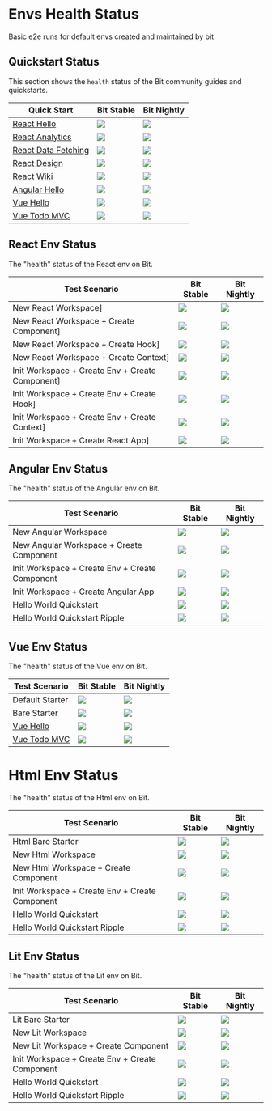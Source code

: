 <!-- React -->
[REACT-QUICKSTART]: https://bit.dev/docs/quick-start/hello-world
[REACT-QUICKSTART-S]: https://github.com/teambit/envs-health-status/actions/workflows/react-quickstart-stable.yml
[REACT-QUICKSTART-SB]: https://github.com/teambit/envs-health-status/actions/workflows/react-quickstart-stable.yml/badge.svg
[REACT-QUICKSTART-N]: https://github.com/teambit/envs-health-status/actions/workflows/react-quickstart-nightly.yml
[REACT-QUICKSTART-NB]: https://github.com/teambit/envs-health-status/actions/workflows/react-quickstart-nightly.yml/badge.svg

[REACT-QUICKSTART-ANALYTICS]: https://bit.dev/docs/quick-start/analytics
[REACT-QUICKSTART-ANALYTICS-S]: https://github.com/teambit/envs-health-status/actions/workflows/react-quickstart-analytics-stable.yml
[REACT-QUICKSTART-ANALYTICS-SB]: https://github.com/teambit/envs-health-status/actions/workflows/react-quickstart-analytics-stable.yml/badge.svg
[REACT-QUICKSTART-ANALYTICS-N]: https://github.com/teambit/envs-health-status/actions/workflows/react-quickstart-analytics-nightly.yml
[REACT-QUICKSTART-ANALYTICS-NB]: https://github.com/teambit/envs-health-status/actions/workflows/react-quickstart-analytics-nightly.yml/badge.svg

[REACT-QUICKSTART-DATA-FETCHING]: https://bit.dev/docs/quick-start/wiki
[REACT-QUICKSTART-DATA-FETCHING-S]: https://github.com/teambit/envs-health-status/actions/workflows/react-quickstart-data-fetching-stable.yml
[REACT-QUICKSTART-DATA-FETCHING-SB]: https://github.com/teambit/envs-health-status/actions/workflows/react-quickstart-data-fetching-stable.yml/badge.svg
[REACT-QUICKSTART-DATA-FETCHING-N]: https://github.com/teambit/envs-health-status/actions/workflows/react-quickstart-data-fetching-nightly.yml
[REACT-QUICKSTART-DATA-FETCHING-NB]: https://github.com/teambit/envs-health-status/actions/workflows/react-quickstart-data-fetching-nightly.yml/badge.svg

[REACT-QUICKSTART-DESIGN]: https://bit.dev/docs/quick-start/design
[REACT-QUICKSTART-DESIGN-S]: https://github.com/teambit/envs-health-status/actions/workflows/react-quickstart-design-stable.yml
[REACT-QUICKSTART-DESIGN-SB]: https://github.com/teambit/envs-health-status/actions/workflows/react-quickstart-design-stable.yml/badge.svg
[REACT-QUICKSTART-DESIGN-N]: https://github.com/teambit/envs-health-status/actions/workflows/react-quickstart-design-nightly.yml
[REACT-QUICKSTART-DESIGN-NB]: https://github.com/teambit/envs-health-status/actions/workflows/react-quickstart-design-nightly.yml/badge.svg

[REACT-QUICKSTART-WIKI]: https://bit.dev/docs/quick-start/wiki
[REACT-QUICKSTART-WIKI-S]: https://github.com/teambit/envs-health-status/actions/workflows/react-quickstart-wiki-stable.yml
[REACT-QUICKSTART-WIKI-SB]: https://github.com/teambit/envs-health-status/actions/workflows/react-quickstart-wiki-stable.yml/badge.svg
[REACT-QUICKSTART-WIKI-N]: https://github.com/teambit/envs-health-status/actions/workflows/react-quickstart-wiki-nightly.yml
[REACT-QUICKSTART-WIKI-NB]: https://github.com/teambit/envs-health-status/actions/workflows/react-quickstart-wiki-nightly.yml/badge.svg

[REACT-CREATE-APP-S]: https://github.com/teambit/envs-health-status/actions/workflows/react-create-app-stable.yml
[REACT-CREATE-APP-SB]: https://github.com/teambit/envs-health-status/actions/workflows/react-create-app-stable.yml/badge.svg
[REACT-CREATE-APP-N]: https://github.com/teambit/envs-health-status/actions/workflows/react-create-app-nightly.yml
[REACT-CREATE-APP-NB]: https://github.com/teambit/envs-health-status/actions/workflows/react-create-app-nightly.yml/badge.svg

[REACT-CREATE-COMPONENT-S]: https://github.com/teambit/envs-health-status/actions/workflows/react-create-component-stable.yml
[REACT-CREATE-COMPONENT-SB]: https://github.com/teambit/envs-health-status/actions/workflows/react-create-component-stable.yml/badge.svg
[REACT-CREATE-COMPONENT-N]: https://github.com/teambit/envs-health-status/actions/workflows/react-create-component-nightly.yml
[REACT-CREATE-COMPONENT-NB]: https://github.com/teambit/envs-health-status/actions/workflows/react-create-component-nightly.yml/badge.svg

[REACT-CREATE-CONTEXT-S]: https://github.com/teambit/envs-health-status/actions/workflows/react-create-context-stable.yml
[REACT-CREATE-CONTEXT-SB]: https://github.com/teambit/envs-health-status/actions/workflows/react-create-context-stable.yml/badge.svg
[REACT-CREATE-CONTEXT-N]: https://github.com/teambit/envs-health-status/actions/workflows/react-create-context-nightly.yml
[REACT-CREATE-CONTEXT-NB]: https://github.com/teambit/envs-health-status/actions/workflows/react-create-context-nightly.yml/badge.svg

[REACT-CREATE-ENV-COMPONENT-S]: https://github.com/teambit/envs-health-status/actions/workflows/react-create-env-component-stable.yml
[REACT-CREATE-ENV-COMPONENT-SB]: https://github.com/teambit/envs-health-status/actions/workflows/react-create-env-component-stable.yml/badge.svg
[REACT-CREATE-ENV-COMPONENT-N]: https://github.com/teambit/envs-health-status/actions/workflows/react-create-env-component-nightly.yml
[REACT-CREATE-ENV-COMPONENT-NB]: https://github.com/teambit/envs-health-status/actions/workflows/react-create-env-component-nightly.yml/badge.svg

[REACT-CREATE-ENV-CONTEXT-S]: https://github.com/teambit/envs-health-status/actions/workflows/react-create-env-context-stable.yml
[REACT-CREATE-ENV-CONTEXT-SB]: https://github.com/teambit/envs-health-status/actions/workflows/react-create-env-context-stable.yml/badge.svg
[REACT-CREATE-ENV-CONTEXT-N]: https://github.com/teambit/envs-health-status/actions/workflows/react-create-env-context-nightly.yml
[REACT-CREATE-ENV-CONTEXT-NB]: https://github.com/teambit/envs-health-status/actions/workflows/react-create-env-context-nightly.yml/badge.svg

[REACT-CREATE-ENV-HOOK-S]: https://github.com/teambit/envs-health-status/actions/workflows/react-create-env-hook-stable.yml
[REACT-CREATE-ENV-HOOK-SB]: https://github.com/teambit/envs-health-status/actions/workflows/react-create-env-hook-stable.yml/badge.svg
[REACT-CREATE-ENV-HOOK-N]: https://github.com/teambit/envs-health-status/actions/workflows/react-create-env-hook-nightly.yml
[REACT-CREATE-ENV-HOOK-NB]: https://github.com/teambit/envs-health-status/actions/workflows/react-create-env-hook-nightly.yml/badge.svg

[REACT-CREATE-HOOK-S]: https://github.com/teambit/envs-health-status/actions/workflows/react-create-hook-stable.yml
[REACT-CREATE-HOOK-SB]: https://github.com/teambit/envs-health-status/actions/workflows/react-create-hook-stable.yml/badge.svg
[REACT-CREATE-HOOK-N]: https://github.com/teambit/envs-health-status/actions/workflows/react-create-hook-nightly.yml
[REACT-CREATE-HOOK-NB]: https://github.com/teambit/envs-health-status/actions/workflows/react-create-hook-nightly.yml/badge.svg

[REACT-CREATE-WORKSPACE-S]: https://github.com/teambit/envs-health-status/actions/workflows/react-create-workspace-stable.yml
[REACT-CREATE-WORKSPACE-SB]: https://github.com/teambit/envs-health-status/actions/workflows/react-create-workspace-stable.yml/badge.svg
[REACT-CREATE-WORKSPACE-N]: https://github.com/teambit/envs-health-status/actions/workflows/react-create-workspace-nightly.yml
[REACT-CREATE-WORKSPACE-NB]: https://github.com/teambit/envs-health-status/actions/workflows/react-create-workspace-nightly.yml/badge.svg


<!-- Angular -->
[ANGULAR-QUICKSTART]: https://bit.dev/docs/quick-start/hello-world-angular
[ANGULAR-QUICKSTART-S]: https://github.com/teambit/envs-health-status/actions/workflows/angular-quickstart-stable.yml
[ANGULAR-QUICKSTART-SB]: https://github.com/teambit/envs-health-status/actions/workflows/angular-quickstart-stable.yml/badge.svg
[ANGULAR-QUICKSTART-N]: https://github.com/teambit/envs-health-status/actions/workflows/angular-quickstart-nightly.yml
[ANGULAR-QUICKSTART-NB]: https://github.com/teambit/envs-health-status/actions/workflows/angular-quickstart-nightly.yml/badge.svg

[ANGULAR-CREATE-WORKSPACE-S]: https://github.com/teambit/envs-health-status/actions/workflows/angular-create-workspace-stable.yml
[ANGULAR-CREATE-WORKSPACE-SB]: https://github.com/teambit/envs-health-status/actions/workflows/angular-create-workspace-stable.yml/badge.svg
[ANGULAR-CREATE-WORKSPACE-N]: https://github.com/teambit/envs-health-status/actions/workflows/angular-create-workspace-nightly.yml
[ANGULAR-CREATE-WORKSPACE-NB]: https://github.com/teambit/envs-health-status/actions/workflows/angular-create-workspace-nightly.yml/badge.svg

[ANGULAR-CREATE-COMPONENT-S]: https://github.com/teambit/envs-health-status/actions/workflows/angular-create-component-stable.yml
[ANGULAR-CREATE-COMPONENT-SB]: https://github.com/teambit/envs-health-status/actions/workflows/angular-create-component-stable.yml/badge.svg
[ANGULAR-CREATE-COMPONENT-N]: https://github.com/teambit/envs-health-status/actions/workflows/angular-create-component-nightly.yml
[ANGULAR-CREATE-COMPONENT-NB]: https://github.com/teambit/envs-health-status/actions/workflows/angular-create-component-nightly.yml/badge.svg

[ANGULAR-CREATE-ENV-COMPONENT-S]: https://github.com/teambit/envs-health-status/actions/workflows/angular-create-env-component-stable.yml
[ANGULAR-CREATE-ENV-COMPONENT-SB]: https://github.com/teambit/envs-health-status/actions/workflows/angular-create-env-component-stable.yml/badge.svg
[ANGULAR-CREATE-ENV-COMPONENT-N]: https://github.com/teambit/envs-health-status/actions/workflows/angular-create-env-component-nightly.yml
[ANGULAR-CREATE-ENV-COMPONENT-NB]: https://github.com/teambit/envs-health-status/actions/workflows/angular-create-env-component-nightly.yml/badge.svg

[ANGULAR-CREATE-APP-S]: https://github.com/teambit/envs-health-status/actions/workflows/angular-create-app-stable.yml
[ANGULAR-CREATE-APP-SB]: https://github.com/teambit/envs-health-status/actions/workflows/angular-create-app-stable.yml/badge.svg
[ANGULAR-CREATE-APP-N]: https://github.com/teambit/envs-health-status/actions/workflows/angular-create-app-nightly.yml
[ANGULAR-CREATE-APP-NB]: https://github.com/teambit/envs-health-status/actions/workflows/angular-create-app-nightly.yml/badge.svg

[ANGULAR-QUICKSTART-RIPPLE-S]: https://github.com/teambit/envs-health-status/actions/workflows/angular-quickstart-ripple-stable.yml
[ANGULAR-QUICKSTART-RIPPLE-SB]: https://github.com/teambit/envs-health-status/actions/workflows/angular-quickstart-ripple-stable.yml/badge.svg
[ANGULAR-QUICKSTART-RIPPLE-N]: https://github.com/teambit/envs-health-status/actions/workflows/angular-quickstart-ripple-nightly.yml
[ANGULAR-QUICKSTART-RIPPLE-NB]: https://github.com/teambit/envs-health-status/actions/workflows/angular-quickstart-ripple-nightly.yml/badge.svg


<!-- Vue -->
[VUE-QUICKSTART]: https://bit.dev/docs/quick-start/hello-world-vue
[VUE-QUICKSTART-S]: https://github.com/teambit/envs-health-status/actions/workflows/vue-quickstart-stable.yml
[VUE-QUICKSTART-SB]: https://github.com/teambit/envs-health-status/actions/workflows/vue-quickstart-stable.yml/badge.svg
[VUE-QUICKSTART-N]: https://github.com/teambit/envs-health-status/actions/workflows/vue-quickstart-nightly.yml
[VUE-QUICKSTART-NB]: https://github.com/teambit/envs-health-status/actions/workflows/vue-quickstart-nightly.yml/badge.svg

[VUE-QUICKSTART-TODO-MVC]: https://bit.dev/docs/quick-start/todomvc
[VUE-QUICKSTART-TODO-MVC-S]: https://github.com/teambit/envs-health-status/actions/workflows/vue-quickstart-todo-mvc-stable.yml
[VUE-QUICKSTART-TODO-MVC-SB]: https://github.com/teambit/envs-health-status/actions/workflows/vue-quickstart-todo-mvc-stable.yml/badge.svg
[VUE-QUICKSTART-TODO-MVC-N]: https://github.com/teambit/envs-health-status/actions/workflows/vue-quickstart-todo-mvc-nightly.yml
[VUE-QUICKSTART-TODO-MVC-NB]: https://github.com/teambit/envs-health-status/actions/workflows/vue-quickstart-todo-mvc-nightly.yml/badge.svg

[VUE-DEFAULT-STARTER-S]: https://github.com/teambit/envs-health-status/actions/workflows/vue-default-starter-stable.yml
[VUE-DEFAULT-STARTER-SB]: https://github.com/teambit/envs-health-status/actions/workflows/vue-default-starter-stable.yml/badge.svg
[VUE-DEFAULT-STARTER-N]: https://github.com/teambit/envs-health-status/actions/workflows/vue-default-starter-nightly.yml
[VUE-DEFAULT-STARTER-NB]: https://github.com/teambit/envs-health-status/actions/workflows/vue-default-starter-nightly.yml/badge.svg

[VUE-BARE-STARTER-S]: https://github.com/teambit/envs-health-status/actions/workflows/vue-bare-starter-stable.yml
[VUE-BARE-STARTER-SB]: https://github.com/teambit/envs-health-status/actions/workflows/vue-bare-starter-stable.yml/badge.svg
[VUE-BARE-STARTER-N]: https://github.com/teambit/envs-health-status/actions/workflows/vue-bare-starter-nightly.yml
[VUE-BARE-STARTER-NB]: https://github.com/teambit/envs-health-status/actions/workflows/vue-bare-starter-nightly.yml/badge.svg


<!-- HTML -->
[HTML-BARE-STARTER]: https://github.com/teambit/envs-health-status/actions/workflows/html-bare-starter-stable.yml
[HTML-BARE-STARTER-SB]: https://github.com/teambit/envs-health-status/actions/workflows/html-bare-starter-stable.yml/badge.svg
[HTML-BARE-STARTER-N]: https://github.com/teambit/envs-health-status/actions/workflows/html-bare-starter-nightly.yml
[HTML-BARE-STARTER-NB]: https://github.com/teambit/envs-health-status/actions/workflows/html-bare-starter-nightly.yml/badge.svg

[HTML-NEW-WORKSPACE]: https://github.com/teambit/envs-health-status/actions/workflows/html-create-workspace-stable.yml
[HTML-NEW-WORKSPACE-SB]: https://github.com/teambit/envs-health-status/actions/workflows/html-create-workspace-stable.yml/badge.svg
[HTML-NEW-WORKSPACE-N]: https://github.com/teambit/envs-health-status/actions/workflows/html-create-workspace-nightly.yml
[HTML-NEW-WORKSPACE-NB]: https://github.com/teambit/envs-health-status/actions/workflows/html-create-workspace-nightly.yml/badge.svg

[HTML-NEW-COMPONENT]: https://github.com/teambit/envs-health-status/actions/workflows/html-create-component-stable.yml
[HTML-NEW-COMPONENT-SB]: https://github.com/teambit/envs-health-status/actions/workflows/html-create-component-stable.yml/badge.svg
[HTML-NEW-COMPONENT-N]: https://github.com/teambit/envs-health-status/actions/workflows/html-create-component-nightly.yml
[HTML-NEW-COMPONENT-NB]: https://github.com/teambit/envs-health-status/actions/workflows/html-create-component-nightly.yml/badge.svg

[HTML-CREATE-ENV-COMP]: https://github.com/teambit/envs-health-status/actions/workflows/html-create-env-component-stable.yml
[HTML-CREATE-ENV-COMP-SB]: https://github.com/teambit/envs-health-status/actions/workflows/html-create-env-component-stable.yml/badge.svg
[HTML-CREATE-ENV-COMP-N]: https://github.com/teambit/envs-health-status/actions/workflows/html-create-env-component-nightly.yml
[HTML-CREATE-ENV-COMP-NB]: https://github.com/teambit/envs-health-status/actions/workflows/html-create-env-component-nightly.yml/badge.svg

[HTML-HELLO]: https://github.com/teambit/envs-health-status/actions/workflows/html-hello-world-quickstart-stable.yml
[HTML-HELLO-SB]: https://github.com/teambit/envs-health-status/actions/workflows/html-hello-world-quickstart-stable.yml/badge.svg
[HTML-HELLO-N]: https://github.com/teambit/envs-health-status/actions/workflows/html-hello-world-quickstart-nightly.yml
[HTML-HELLO-NB]: https://github.com/teambit/envs-health-status/actions/workflows/html-hello-world-quickstart-nightly.yml/badge.svg

[HTML-HELLO-RIPPLE]: https://github.com/teambit/envs-health-status/actions/workflows/html-hello-world-quickstart-ripple-stable.yml
[HTML-HELLO-RIPPLE-SB]: https://github.com/teambit/envs-health-status/actions/workflows/html-hello-world-quickstart-ripple-stable.yml/badge.svg
[HTML-HELLO-RIPPLE-N]: https://github.com/teambit/envs-health-status/actions/workflows/html-hello-world-quickstart-ripple-nightly.yml
[HTML-HELLO-RIPPLE-NB]: https://github.com/teambit/envs-health-status/actions/workflows/html-hello-world-quickstart-ripple-nightly.yml/badge.svg


<!-- Lit -->
[LIT-BARE-STARTER]: https://github.com/teambit/envs-health-status/actions/workflows/lit-bare-starter-stable.yml
[LIT-BARE-STARTER-SB]: https://github.com/teambit/envs-health-status/actions/workflows/lit-bare-starter-stable.yml/badge.svg
[LIT-BARE-STARTER-N]: https://github.com/teambit/envs-health-status/actions/workflows/lit-bare-starter-nightly.yml
[LIT-BARE-STARTER-NB]: https://github.com/teambit/envs-health-status/actions/workflows/lit-bare-starter-nightly.yml/badge.svg

[LIT-NEW-WORKSPACE]: https://github.com/teambit/envs-health-status/actions/workflows/lit-create-workspace-stable.yml
[LIT-NEW-WORKSPACE-SB]: https://github.com/teambit/envs-health-status/actions/workflows/lit-create-workspace-stable.yml/badge.svg
[LIT-NEW-WORKSPACE-N]: https://github.com/teambit/envs-health-status/actions/workflows/lit-create-workspace-nightly.yml
[LIT-NEW-WORKSPACE-NB]: https://github.com/teambit/envs-health-status/actions/workflows/lit-create-workspace-nightly.yml/badge.svg

[LIT-NEW-COMPONENT]: https://github.com/teambit/envs-health-status/actions/workflows/lit-create-component-stable.yml
[LIT-NEW-COMPONENT-SB]: https://github.com/teambit/envs-health-status/actions/workflows/lit-create-component-stable.yml/badge.svg
[LIT-NEW-COMPONENT-N]: https://github.com/teambit/envs-health-status/actions/workflows/lit-create-component-nightly.yml
[LIT-NEW-COMPONENT-NB]: https://github.com/teambit/envs-health-status/actions/workflows/lit-create-component-nightly.yml/badge.svg

[LIT-CREATE-ENV-COMP]: https://github.com/teambit/envs-health-status/actions/workflows/lit-create-env-component-stable.yml
[LIT-CREATE-ENV-COMP-SB]: https://github.com/teambit/envs-health-status/actions/workflows/lit-create-env-component-stable.yml/badge.svg
[LIT-CREATE-ENV-COMP-N]: https://github.com/teambit/envs-health-status/actions/workflows/lit-create-env-component-nightly.yml
[LIT-CREATE-ENV-COMP-NB]: https://github.com/teambit/envs-health-status/actions/workflows/lit-create-env-component-nightly.yml/badge.svg

[LIT-HELLO]: https://github.com/teambit/envs-health-status/actions/workflows/lit-hello-world-quickstart-stable.yml
[LIT-HELLO-SB]: https://github.com/teambit/envs-health-status/actions/workflows/lit-hello-world-quickstart-stable.yml/badge.svg
[LIT-HELLO-N]: https://github.com/teambit/envs-health-status/actions/workflows/lit-hello-world-quickstart-nightly.yml
[LIT-HELLO-NB]: https://github.com/teambit/envs-health-status/actions/workflows/lit-hello-world-quickstart-nightly.yml/badge.svg

[LIT-HELLO-RIPPLE]: https://github.com/teambit/envs-health-status/actions/workflows/lit-hello-world-quickstart-ripple-stable.yml
[LIT-HELLO-RIPPLE-SB]: https://github.com/teambit/envs-health-status/actions/workflows/lit-hello-world-quickstart-ripple-stable.yml/badge.svg
[LIT-HELLO-RIPPLE-N]: https://github.com/teambit/envs-health-status/actions/workflows/lit-hello-world-quickstart-ripple-nightly.yml
[LIT-HELLO-RIPPLE-NB]: https://github.com/teambit/envs-health-status/actions/workflows/lit-hello-world-quickstart-ripple-nightly.yml/badge.svg

# Envs Health Status
Basic e2e runs for default envs created and maintained by bit

## Quickstart Status
This section shows the `health` status of the Bit community guides and quickstarts.

|Quick Start|Bit Stable|Bit Nightly|
|--------------|---------|---------| 
|[React Hello][REACT-QUICKSTART] | [![][REACT-QUICKSTART-SB]][REACT-QUICKSTART-S] | [![][REACT-QUICKSTART-NB]][REACT-QUICKSTART-N] |
|[React Analytics][REACT-QUICKSTART-ANALYTICS] | [![][REACT-QUICKSTART-ANALYTICS-SB]][REACT-QUICKSTART-ANALYTICS-S] | [![][REACT-QUICKSTART-ANALYTICS-NB]][REACT-QUICKSTART-ANALYTICS-N] |
|[React Data Fetching][REACT-QUICKSTART-DATA-FETCHING] | [![][REACT-QUICKSTART-DATA-FETCHING-SB]][REACT-QUICKSTART-DATA-FETCHING-S] | [![][REACT-QUICKSTART-DATA-FETCHING-NB]][REACT-QUICKSTART-DATA-FETCHING-N] |
|[React Design][REACT-QUICKSTART-DESIGN] | [![][REACT-QUICKSTART-DESIGN-SB]][REACT-QUICKSTART-DESIGN-S] | [![][REACT-QUICKSTART-ANALYTICS-NB]][REACT-QUICKSTART-DESIGN-N] |
|[React Wiki][REACT-QUICKSTART-WIKI] | [![][REACT-QUICKSTART-WIKI-SB]][REACT-QUICKSTART-WIKI-S] | [![][REACT-QUICKSTART-WIKI-NB]][REACT-QUICKSTART-WIKI-N] |
|[Angular Hello][ANGULAR-QUICKSTART] | [![][ANGULAR-QUICKSTART-SB]][ANGULAR-QUICKSTART-S] | [![][ANGULAR-QUICKSTART-NB]][ANGULAR-QUICKSTART-N] |
|[Vue Hello][VUE-QUICKSTART] | [![][VUE-QUICKSTART-SB]][VUE-QUICKSTART-S] | [![][VUE-QUICKSTART-NB]][VUE-QUICKSTART-N] |
|[Vue Todo MVC][VUE-QUICKSTART-TODO-MVC] | [![][VUE-QUICKSTART-TODO-MVC-SB]][VUE-QUICKSTART-TODO-MVC-S] | [![][VUE-QUICKSTART-TODO-MVC-NB]][VUE-QUICKSTART-TODO-MVC-N] |

## React Env Status
The "health" status of the React env on Bit.

|Test Scenario|Bit Stable|Bit Nightly|
|--------------|---------|-----------| 
|New React Workspace] | [![][REACT-CREATE-WORKSPACE-SB]][REACT-CREATE-WORKSPACE-S] | [![][REACT-CREATE-WORKSPACE-NB]][REACT-CREATE-WORKSPACE-N] |
|New React Workspace + Create Component] | [![][REACT-CREATE-COMPONENT-SB]][REACT-CREATE-APP-S] | [![][REACT-CREATE-COMPONENT-NB]][REACT-CREATE-COMPONENT-N] |
|New React Workspace + Create Hook] | [![][REACT-CREATE-HOOK-SB]][REACT-CREATE-HOOK-S] | [![][REACT-CREATE-HOOK-NB]][REACT-CREATE-HOOK-N] |
|New React Workspace + Create Context] | [![][REACT-CREATE-CONTEXT-SB]][REACT-CREATE-CONTEXT-S] | [![][REACT-CREATE-CONTEXT-NB]][REACT-CREATE-CONTEXT-N] |
|Init Workspace + Create Env + Create Component] | [![][REACT-CREATE-ENV-COMPONENT-SB]][REACT-CREATE-ENV-COMPONENT-S] | [![][REACT-CREATE-ENV-COMPONENT-NB]][REACT-CREATE-ENV-COMPONENT-N] |
|Init Workspace + Create Env + Create Hook] | [![][REACT-CREATE-ENV-HOOK-SB]][REACT-CREATE-ENV-HOOK-S] | [![][REACT-CREATE-ENV-HOOK-NB]][REACT-CREATE-ENV-HOOK-N] |
|Init Workspace + Create Env + Create Context] | [![][REACT-CREATE-ENV-CONTEXT-SB]][REACT-CREATE-ENV-CONTEXT-S] | [![][REACT-CREATE-APP-NB]][REACT-CREATE-ENV-CONTEXT-N] |
|Init Workspace + Create React App] | [![][REACT-CREATE-APP-SB]][REACT-CREATE-APP-S] | [![][REACT-CREATE-APP-NB]][REACT-CREATE-APP-N] |

## Angular Env Status
The "health" status of the Angular env on Bit.

|Test Scenario|Bit Stable|Bit Nightly|
|--------------|---------|-----------|
|New Angular Workspace| [![][ANGULAR-CREATE-WORKSPACE-SB]][ANGULAR-CREATE-WORKSPACE-S] | [![][ANGULAR-CREATE-WORKSPACE-NB]][ANGULAR-CREATE-WORKSPACE-N] |
|New Angular Workspace + Create Component| [![][ANGULAR-CREATE-COMPONENT-SB]][ANGULAR-CREATE-COMPONENT-S] | [![][ANGULAR-CREATE-COMPONENT-NB]][ANGULAR-CREATE-COMPONENT-N] |
|Init Workspace + Create Env + Create Component| [![][ANGULAR-CREATE-ENV-COMPONENT-SB]][ANGULAR-CREATE-ENV-COMPONENT-S] | [![][ANGULAR-CREATE-ENV-COMPONENT-NB]][ANGULAR-CREATE-ENV-COMPONENT-N] |
|Init Workspace + Create Angular App| [![][ANGULAR-CREATE-APP-SB]][ANGULAR-CREATE-APP-S] | [![][ANGULAR-CREATE-APP-NB]][ANGULAR-CREATE-APP-N] |
|Hello World Quickstart| [![][ANGULAR-CREATE-WORKSPACE-SB]][ANGULAR-QUICKSTART-S] | [![][ANGULAR-CREATE-WORKSPACE-NB]][ANGULAR-QUICKSTART-N] |
|Hello World Quickstart Ripple | [![][ANGULAR-QUICKSTART-RIPPLE-SB]][ANGULAR-QUICKSTART-RIPPLE-S] | [![][ANGULAR-QUICKSTART-RIPPLE-NB]][ANGULAR-QUICKSTART-RIPPLE-N] |
          
## Vue Env Status

The "health" status of the Vue env on Bit.

|Test Scenario| Bit Stable | Bit Nightly |
|--------------|--------|-------|
|Default Starter | [![][VUE-DEFAULT-STARTER-SB]][VUE-DEFAULT-STARTER-S] | [![][VUE-DEFAULT-STARTER-NB]][VUE-DEFAULT-STARTER-N] |
|Bare Starter | [![][VUE-BARE-STARTER-SB]][VUE-BARE-STARTER-S] | [![][VUE-BARE-STARTER-NB]][VUE-BARE-STARTER-N] |
|[Vue Hello][VUE-QUICKSTART] | [![][VUE-QUICKSTART-SB]][VUE-QUICKSTART-S] | [![][VUE-QUICKSTART-NB]][VUE-QUICKSTART-N] |
|[Vue Todo MVC][VUE-QUICKSTART-TODO-MVC] | [![][VUE-QUICKSTART-TODO-MVC-SB]][VUE-QUICKSTART-TODO-MVC-S] | [![][VUE-QUICKSTART-TODO-MVC-NB]][VUE-QUICKSTART-TODO-MVC-N] |

# Html Env Status

The "health" status of the Html env on Bit.

| Test Scenario | Bit Stable | Bit Nightly |
|---------------|------------|-------------|
|Html Bare Starter | [![][HTML-BARE-STARTER-SB]][HTML-BARE-STARTER] | [![][HTML-BARE-STARTER-NB]][HTML-BARE-STARTER-N] |
|New Html Workspace | [![][HTML-NEW-WORKSPACE-SB]][HTML-NEW-WORKSPACE] | [![][HTML-NEW-WORKSPACE-NB]][HTML-NEW-WORKSPACE-N] |
|New Html Workspace + Create Component | [![][HTML-NEW-COMPONENT-SB]][HTML-NEW-COMPONENT] | [![][HTML-NEW-COMPONENT-NB]][HTML-NEW-COMPONENT-N] |
|Init Workspace + Create Env + Create Component | [![][HTML-CREATE-ENV-COMP-SB]][HTML-CREATE-ENV-COMP] | [![][HTML-CREATE-ENV-COMP-NB]][HTML-CREATE-ENV-COMP-N] |
|Hello World Quickstart | [![][HTML-HELLO-SB]][HTML-HELLO] | [![][HTML-HELLO-NB]][HTML-HELLO-N] |
|Hello World Quickstart Ripple | [![][HTML-HELLO-RIPPLE-SB]][HTML-HELLO-RIPPLE] | [![][HTML-HELLO-RIPPLE-NB]][HTML-HELLO-RIPPLE-N] |

## Lit Env Status

The "health" status of the Lit env on Bit.

| Test Scenario | Bit Stable | Bit Nightly |
|---------------|------------|-------------|
|Lit Bare Starter | [![][LIT-BARE-STARTER-SB]][LIT-BARE-STARTER] | [![][LIT-BARE-STARTER-NB]][LIT-BARE-STARTER-N] |
|New Lit Workspace | [![][LIT-NEW-WORKSPACE-SB]][LIT-NEW-WORKSPACE] | [![][LIT-NEW-WORKSPACE-NB]][LIT-NEW-WORKSPACE-N] |
|New Lit Workspace + Create Component | [![][LIT-NEW-COMPONENT-SB]][LIT-NEW-COMPONENT] | [![][LIT-NEW-COMPONENT-NB]][LIT-NEW-COMPONENT-N] |
|Init Workspace + Create Env + Create Component | [![][LIT-CREATE-ENV-COMP-SB]][LIT-CREATE-ENV-COMP] | [![][LIT-CREATE-ENV-COMP-NB]][LIT-CREATE-ENV-COMP-N] |
|Hello World Quickstart | [![][LIT-HELLO-SB]][LIT-HELLO] | [![][LIT-HELLO-NB]][LIT-HELLO-N] |
|Hello World Quickstart Ripple | [![][LIT-HELLO-RIPPLE-SB]][LIT-HELLO-RIPPLE] | [![][LIT-HELLO-RIPPLE-NB]][LIT-HELLO-RIPPLE-N] |
